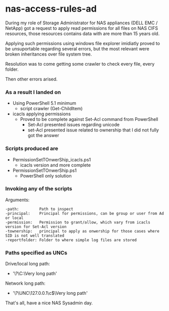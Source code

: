 
# nas-access-rules-ad
During my role of Storage Administrator for NAS appliances (DELL EMC / NetApp) got a request to apply read permissions for all files on NAS CIFS resources, those resources contains data with are more than 15 years old.

Applying such permissions using windows file explorer imidiatly proved to be unsuportable regarding several errors, but the most relevant were broken inheritances over file system tree.

Resolution was to come getting some crawler to check every file, every folder.

Then other errors arised.

### As a result I landed on
 - Using PowerShell 5.1 minimum
	 - script crawler (Get-ChildItem)
 - icacls applying permissions
	 - Proved to be complete against Set-Acl command from PowerShell
		 - Set-Acl presented issues regarding unicode
		 - set-Acl presented issue related to ownership  that I did not fully got the answer

### Scripts produced are
 - PermissionSetTOnwerShip_icacls.ps1
	- icacls version and more complete
- PermissionSetTOnwerShip.ps1
	- PowerShell only solution
    
### Invoking any of the scripts

Arguments:

    -path:         Path to inspect
    -principal:    Principal for permissions, can be group or user from Ad or local
    -permission:   Permission to grant/allow, which vary from icacls version for Set-Acl version
    -townership:   principal to apply as onwership for those cases where SID is not well translated
    -reportfolder: Folder to where simple log files are stored

### Paths specified as UNCs

Drive/local long path:
- '\\?\C:\Very long path'

Network long path:
- '\\?\UNC\127.0.0.1\c$\Very long path\'

    
That's all, have a nice NAS Sysadmin day.

